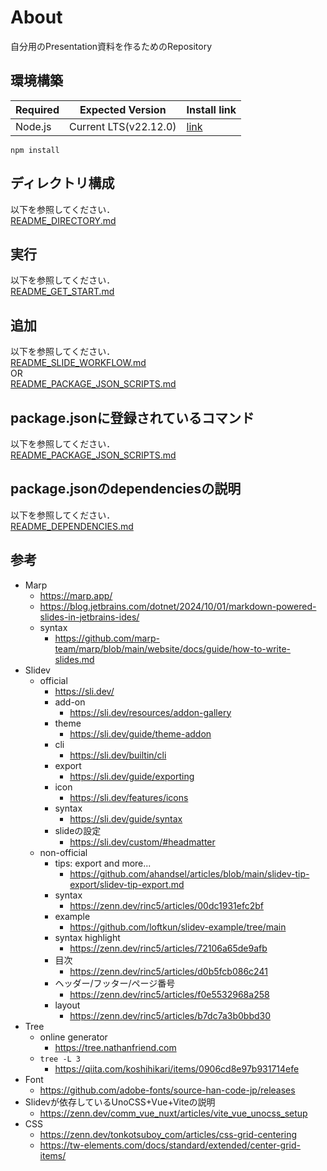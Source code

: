 # About

自分用のPresentation資料を作るためのRepository

## 環境構築

| Required | Expected Version      | Install link                           |
|----------|-----------------------|----------------------------------------|
| Node.js  | Current LTS(v22.12.0) | [link](https://nodejs.org/en/download) |

```
npm install
```

## ディレクトリ構成

以下を参照してください．  
[README_DIRECTORY.md](README_DIRECTORY.md)

## 実行

以下を参照してください．  
[README_GET_START.md](README_GET_START.md)

## 追加

以下を参照してください．  
[README_SLIDE_WORKFLOW.md](./scripts/workflow_for_slides/README_SLIDE_WORKFLOW.md)  
OR  
[README_PACKAGE_JSON_SCRIPTS.md](README_PACKAGE_JSON_SCRIPTS)

## package.jsonに登録されているコマンド

以下を参照してください．  
[README_PACKAGE_JSON_SCRIPTS.md](README_PACKAGE_JSON_SCRIPTS)

## package.jsonのdependenciesの説明

以下を参照してください．  
[README_DEPENDENCIES.md](README_DEPENDENCIES.md)

## 参考

- Marp
    - https://marp.app/
    - https://blog.jetbrains.com/dotnet/2024/10/01/markdown-powered-slides-in-jetbrains-ides/
    - syntax
        - https://github.com/marp-team/marp/blob/main/website/docs/guide/how-to-write-slides.md
- Slidev
    - official
        - https://sli.dev/
        - add-on
            - https://sli.dev/resources/addon-gallery
        - theme
            - https://sli.dev/guide/theme-addon
        - cli
            - https://sli.dev/builtin/cli
        - export
            - https://sli.dev/guide/exporting
        - icon
            - https://sli.dev/features/icons
        - syntax
            - https://sli.dev/guide/syntax
        - slideの設定
            - https://sli.dev/custom/#headmatter
    - non-official
        - tips: export and more...
            - https://github.com/ahandsel/articles/blob/main/slidev-tip-export/slidev-tip-export.md
        - syntax
            - https://zenn.dev/rinc5/articles/00dc1931efc2bf
        - example
            - https://github.com/loftkun/slidev-example/tree/main
        - syntax highlight
            - https://zenn.dev/rinc5/articles/72106a65de9afb
        - 目次
            - https://zenn.dev/rinc5/articles/d0b5fcb086c241
        - ヘッダー/フッター/ページ番号
            - https://zenn.dev/rinc5/articles/f0e5532968a258
        - layout
            - https://zenn.dev/rinc5/articles/b7dc7a3b0bbd30
- Tree
    - online generator
        - https://tree.nathanfriend.com
    - `tree -L 3`
        - https://qiita.com/koshihikari/items/0906cd8e97b931714efe
- Font
    - https://github.com/adobe-fonts/source-han-code-jp/releases
- Slidevが依存しているUnoCSS+Vue+Viteの説明
    - https://zenn.dev/comm_vue_nuxt/articles/vite_vue_unocss_setup
- CSS
    - https://zenn.dev/tonkotsuboy_com/articles/css-grid-centering
    - https://tw-elements.com/docs/standard/extended/center-grid-items/
